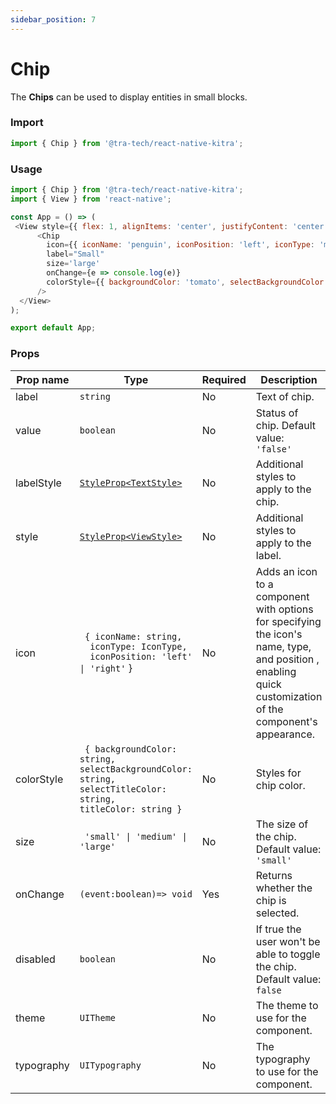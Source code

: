 ```yaml
---
sidebar_position: 7
---
```


# Chip
The **Chips** can be used to display entities in small blocks.

### Import

```js
import { Chip } from '@tra-tech/react-native-kitra';
```

### Usage

```js
import { Chip } from '@tra-tech/react-native-kitra';
import { View } from 'react-native';

const App = () => (
 <View style={{ flex: 1, alignItems: 'center', justifyContent: 'center'}}>
      <Chip
        icon={{ iconName: 'penguin', iconPosition: 'left', iconType: 'material-community' }}
        label="Small"
        size='large'
        onChange={e => console.log(e)}
        colorStyle={{ backgroundColor: 'tomato', selectBackgroundColor: 'white', selectTitleColor: 'tomato', titleColor: 'white' }}
      />
  </View>
);

export default App;
```

### Props

| Prop name    | Type                                                                                                           | Required | Description                                                                 |
|--------------|----------------------------------------------------------------------------------------------------------------|----------|-----------------------------------------------------------------------------|
| label        | ``string``                                                                                                     | No       | Text of chip.                                                               |
| value        | ``boolean``                                                                                                     | No       | Status of chip.                  Default value: ``'false'``                                             |
| labelStyle        | [``StyleProp<TextStyle>``](https://reactnative.dev/docs/text-style-props)                                      | No       | Additional styles to apply to the chip.                                     |
| style        | [``StyleProp<ViewStyle>``](https://reactnative.dev/docs/view-style-props)                                      | No       | Additional styles to apply to the label.                                     |
| icon | `` { iconName: string,``<br/>``  iconType: IconType,``<br/>``  iconPosition: 'left' \| 'right'`` }     | No       | Adds an icon to a component with options for specifying the icon's name, type, and position  , enabling quick customization of the component's appearance.                              |
| colorStyle   | `` { backgroundColor: string, selectBackgroundColor: string, selectTitleColor: string,``<br/>`` titleColor: string } `` | No       | Styles for chip color.                                                      |
| size         | <code> 'small' \| 'medium' \| 'large'</code>                                                                               | No       | The size of the chip. Default value: ``'small'``                              |
| onChange     | ``(event:boolean)=> void``                                                                                     | Yes      | Returns whether the chip is selected.                                       |
| disabled      | ``boolean ``                                                                                                   | No       | If true the user won't be able to toggle the chip. Default value: ``false`` |
| theme        | ``UITheme ``                                                                                                   | No       | The theme to use for the component.                                      |
| typography   | ``UITypography``                                                                                               | No       | The typography to use for the component.                                 |
